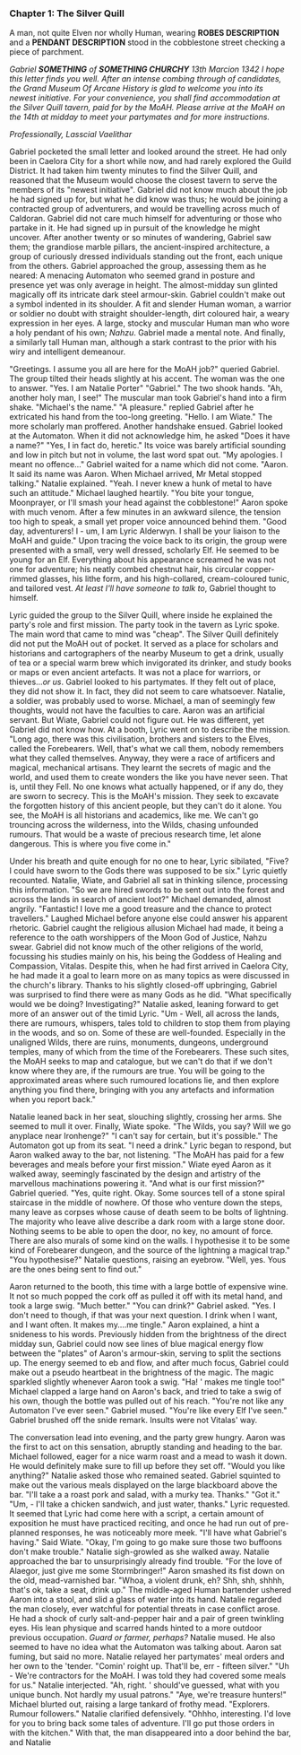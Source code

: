 ### Chapter 1: The Silver Quill

A man, not quite Elven nor wholly Human, wearing **ROBES DESCRIPTION** and a **PENDANT DESCRIPTION** stood in the cobblestone street checking a piece of parchment. 

*Gabriel **SOMETHING** of **SOMETHING CHURCHY**                  13th Marcion 1342
I hope this letter finds you well.
After an intense combing through of candidates, the Grand Museum Of Arcane History
is glad to welcome you into its newest initiative. For your convenience, you shall find accommodation at the Silver Quill tavern, paid for by the MoAH. Please arrive at the MoAH 
on the 14th at midday to meet your partymates and for more instructions.*

*Professionally,
Lasscial Vaelithar*

Gabriel pocketed the small letter and looked around the street. He had only been in Caelora City for a short while now, and had rarely explored the Guild District. It had taken him twenty minutes to find the Silver Quill, and reasoned that the Museum would choose the closest tavern to serve the members of its "newest initiative". Gabriel did not know much about the job he had signed up for, but what he did know was thus; he would be joining a contracted group of adventurers, and would be travelling across much of Caldoran. Gabriel did not care much himself for adventuring or those who partake in it. He had signed up in pursuit of the knowledge he might uncover. After another twenty or so minutes of wandering, Gabriel saw them; the grandiose marble pillars, the ancient-inspired architecture, a group of curiously dressed individuals standing out the front, each unique from the others. Gabriel approached the group, assessing them as he neared: A menacing Automaton who seemed grand in posture and presence yet was only average in height. The almost-midday sun glinted magically off its intricate dark steel armour-skin. Gabriel couldn't make out a symbol indented in its shoulder. A fit and slender Human woman, a warrior or soldier no doubt with straight shoulder-length, dirt coloured hair, a weary expression in her eyes. A large, stocky and muscular Human man who wore a holy pendant of his own; 
*Nahzu*. Gabriel made a mental note. And finally, a similarly tall Human man, although a stark contrast to the prior with his wiry and intelligent demeanour. 

"Greetings. I assume you all are here for the MoAH job?" queried Gabriel.
The group tilted their heads slightly at his accent. The woman was the one to answer.
"Yes. I am Natalie Porter"
"Gabriel." The two shook hands.
"Ah, another holy man, I see!" The muscular man took Gabriel's hand into a firm shake. "Michael's the name."
"A pleasure." replied Gabriel after he extricated his hand from the too-long greeting.
"Hello. I am Wiate." The more scholarly man proffered. Another handshake ensued.
Gabriel looked at the Automaton. When it did not acknowledge him, he asked "Does it have a name?"
"Yes, I in fact do, heretic." Its voice was barely artificial sounding and low in pitch but not in volume, the last word spat out.
"My apologies. I meant no offence..." Gabriel waited for a name which did not come.
"Aaron. It said its name was Aaron. When Michael arrived, Mr Metal stopped talking." Natalie explained.
"Yeah. I never knew a hunk of metal to have such an attitude." Michael laughed heartily.
"You bite your tongue, Moonprayer, or I'll smash your head against the cobblestone!" Aaron spoke with much venom. After a few minutes in an awkward silence, the tension too high to speak, a small yet proper voice announced behind them. 
"Good day, adventurers! I - um, I am Lyric Alderwyn. I shall be your liaison to the MoAH and guide." Upon tracing the voice back to its origin, the group were presented with a small, very well dressed, scholarly Elf. He seemed to be young for an Elf. Everything about his appearance screamed he was not one for adventure; his neatly combed chestnut hair, his circular copper-rimmed glasses, his lithe form, and his high-collared, cream-coloured tunic, and tailored vest. *At least I'll have someone to talk to*, Gabriel thought to himself.

Lyric guided the group to the Silver Quill, where inside he explained the party's role and first mission. The party took in the tavern as Lyric spoke. The main word that came to mind was "cheap". The Silver Quill definitely did not put the MoAH out of pocket. It served as a place for scholars and historians and cartographers of the nearby Museum to get a drink, usually of tea or a special warm brew which invigorated its drinker, and study books or maps or even ancient artefacts. It was not a place for warriors, or thieves...*or us*. Gabriel looked to his partymates. If they felt out of place, they did not show it. In fact, they did not seem to care whatsoever. Natalie, a soldier, was probably used to worse. Michael, a man of seemingly few thoughts, would not have the faculties to care. Aaron was an artificial servant. But Wiate, Gabriel could not figure out. He was different, yet Gabriel did not know how. At a booth, Lyric went on to describe the mission.
"Long ago, there was this civilisation, brothers and sisters to the Elves, called the Forebearers. Well, that's what we call them, nobody remembers what they called themselves. Anyway, they were a race of artificers and magical, mechanical artisans. They learnt the secrets of magic and the world, and used them to create wonders the like you have never seen. That is, until they Fell. No one knows what actually happened, or if any do, they are sworn to secrecy. This is the MoAH's mission. They seek to excavate the forgotten history of this ancient people, but they can't do it alone. You see, the MoAH is all historians and academics, like me. We can't go trouncing across the wilderness, into the Wilds, chasing unfounded rumours. That would be a waste of precious research time, let alone dangerous. This is where you five come in."

Under his breath and quite enough for no one to hear, Lyric sibilated,
"Five? I could have sworn to the Gods there was supposed to be six." Lyric quietly recounted.
Natalie, Wiate, and Gabriel all sat in thinking silence, processing this information.
"So we are hired swords to be sent out into the forest and across the lands in search of ancient loot?" Michael demanded, almost angrily.
"Fantastic! I love me a good treasure and the chance to protect travellers." Laughed Michael before anyone else could answer his apparent rhetoric. Gabriel caught the religious allusion Michael had made, it being a reference to the oath worshippers of the Moon God of Justice, Nahzu swear. Gabriel did not know much of the other religions of the world, focussing his studies mainly on his, his being the Goddess of Healing and Compassion, Vitalas. Despite this, when he had first arrived in Caelora City, he had made it a goal to learn more on as many topics as were discussed in the church's library. Thanks to his slightly closed-off upbringing, Gabriel was surprised to find there were as many Gods as he did.
"What specifically would we be doing? Investigating?" Natalie asked, leaning forward to get more of an answer out of the timid Lyric.
"Um - Well, all across the lands, there are rumours, whispers, tales told to children to stop them from playing in the woods, and so on. Some of these are well-founded. Especially in the unaligned Wilds, there are ruins, monuments, dungeons, underground temples, many of which from the time of the Forebearers. These such sites, the MoAH seeks to map and catalogue, but we can't do that if we don't know where they are, if the rumours are true. You will be going to the approximated areas where such rumoured locations lie, and then explore anything you find there, bringing with you any artefacts and information when you report back."

Natalie leaned back in her seat, slouching slightly, crossing her arms. She seemed to mull it over. Finally, Wiate spoke.
"The Wilds, you say? Will we go anyplace near Ironhenge?"
"I can't say for certain, but it's possible." The Automaton got up from its seat.
"I need a drink." Lyric began to respond, but Aaron walked away to the bar, not listening.
"The MoAH has paid for a few beverages and meals before your first mission." Wiate eyed Aaron as it walked away, seemingly fascinated by the design and artistry of the marvellous machinations powering it.
"And what is our first mission?" Gabriel queried.
"Yes, quite right. Okay. Some sources tell of a stone spiral staircase in the middle of nowhere. Of those who venture down the steps, many leave as corpses whose cause of death seem to be bolts of lightning. The majority who leave alive describe a dark room with a large stone door. Nothing seems to be able to open the door, no key, no amount of force. There are also murals of some kind on the walls. I hypothesise it to be some kind of Forebearer dungeon, and the source of the lightning a magical trap."
"You hypothesise?" Natalie questions, raising an eyebrow.
"Well, yes. Yous are the ones being sent to find out."

Aaron returned to the booth, this time with a large bottle of expensive wine. It not so much popped the cork off as pulled it off with its metal hand, and took a large swig.
"Much better."
"You can drink?" Gabriel asked.
"Yes. I don't need to though, if that was your next question. I drink when I want, and I want often. It makes my....me tingle." Aaron explained, a hint a snideness to his words. Previously hidden from the brightness of the direct midday sun, Gabriel could now see lines of blue magical energy flow between the "plates" of Aaron's armour-skin, serving to split the sections up. The energy seemed to eb and flow, and after much focus, Gabriel could make out a pseudo heartbeat in the brightness of the magic. The magic sparkled slightly whenever Aaron took a swig.
"Ha! ' makes me tingle too!" Michael clapped a large hand on Aaron's back, and tried to take a swig of his own, though the bottle was pulled out of his reach.
"You're not like any Automaton I've ever seen." Gabriel mused.
"You're like every Elf I've seen." Gabriel brushed off the snide remark. Insults were not Vitalas' way.

The conversation lead into evening, and the party grew hungry. Aaron was the first to act on this sensation, abruptly standing and heading to the bar. Michael followed, eager for a nice warm roast and a mead to wash it down. He would definitely make sure to fill up before they set off.
"Would you like anything?" Natalie asked those who remained seated.
Gabriel squinted to make out the various meals displayed on the large blackboard above the bar. "I'll take a a roast pork and salad, with a murky tea. Thanks."
"Got it."
"Um, - I'll take a chicken sandwich, and just water, thanks." Lyric requested. It seemed that Lyric had come here with a script, a certain amount of exposition he must have practiced reciting, and once he had run out of pre-planned responses, he was noticeably more meek.
"I'll have what Gabriel's having." Said Wiate.
"Okay, I'm going to go make sure those two buffoons don't make trouble." Natalie sigh-growled as she walked away. Natalie approached the bar to unsurprisingly already find trouble.
"For the love of Alaegor, just give me some Stormbringer!" Aaron smashed its fist down on the old, mead-varnished bar.
"Whoa, a violent drunk, eh? Shh, shh, shhhh, that's ok, take a seat, drink up." The middle-aged Human bartender ushered Aaron into a stool, and slid a glass of water into its hand. Natalie regarded the man closely, ever watchful for potential threats in case conflict arose. He had a shock of curly salt-and-pepper hair and a pair of green twinkling eyes. His lean physique and scarred hands hinted to a more outdoor previous occupation. *Guard or farmer, perhaps?* Natalie mused. He also seemed to have no idea what the Automaton was talking about. Aaron sat fuming, but said no more. Natalie relayed her partymates' meal orders and her own to the 'tender.
"Comin' roight up. That'll be, err - fifteen silver."
"Uh - We're contractors for the MoAH. I was told they had covered some meals for us." Natalie interjected.
"Ah, right. ' should've guessed, what with you unique bunch. Not hardly my usual patrons."
"Aye, we're treasure hunters!" Michael blurted out, raising a large tankard of frothy mead.
"Explorers. Rumour followers." Natalie clarified defensively.
"Ohhho, interesting. I'd love for you to bring back some tales of adventure. I'll go put those orders in with the kitchen." With that, the man disappeared into a door behind the bar, and Natalie 